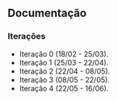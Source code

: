 ## Documentação

### Iterações
- Iteração 0 (18/02 - 25/03).
- Iteração 1 (25/03 - 22/04).
- Iteração 2 (22/04 - 08/05).
- Iteração 3 (08/05 - 22/05).
- Iteração 4 (22/05 - 16/06).
